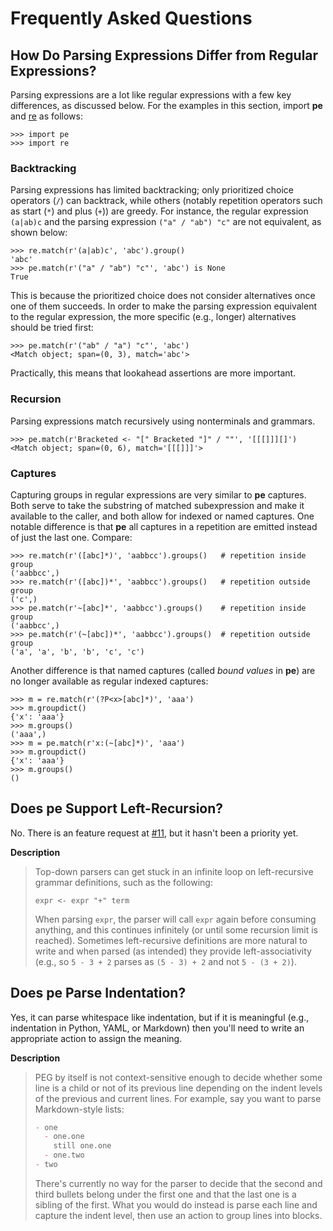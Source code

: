 
# Frequently Asked Questions


## How Do Parsing Expressions Differ from Regular Expressions?

Parsing expressions are a lot like regular expressions with a few key
differences, as discussed below. For the examples in this section,
import **pe** and [re] as follows:

```python-console
>>> import pe
>>> import re

```

[re]: https://docs.python.org/3/library/re.html

### Backtracking


Parsing expressions has limited backtracking; only prioritized choice
operators (`/`) can backtrack, while others (notably repetition
operators such as start (`*`) and plus (`+`)) are greedy. For
instance, the regular expression `(a|ab)c` and the parsing expression
`("a" / "ab") "c"` are not equivalent, as shown below:

```python-console
>>> re.match(r'(a|ab)c', 'abc').group()
'abc'
>>> pe.match(r'("a" / "ab") "c"', 'abc') is None
True

```

This is because the prioritized choice does not consider alternatives
once one of them succeeds. In order to make the parsing expression
equivalent to the regular expression, the more specific (e.g., longer)
alternatives should be tried first:

```python-console
>>> pe.match(r'("ab" / "a") "c"', 'abc')
<Match object; span=(0, 3), match='abc'>

```

Practically, this means that lookahead assertions are more important.

### Recursion

Parsing expressions match recursively using nonterminals and grammars.

```python-console
>>> pe.match(r'Bracketed <- "[" Bracketed "]" / ""', '[[[]]][]')
<Match object; span=(0, 6), match='[[[]]]'>

```


### Captures

Capturing groups in regular expressions are very similar to **pe**
captures. Both serve to take the substring of matched subexpression
and make it available to the caller, and both allow for indexed or
named captures. One notable difference is that **pe** all captures in
a repetition are emitted instead of just the last one. Compare:

```python-console
>>> re.match(r'([abc]*)', 'aabbcc').groups()   # repetition inside group
('aabbcc',)
>>> re.match(r'([abc])*', 'aabbcc').groups()   # repetition outside group
('c',)
>>> pe.match(r'~[abc]*', 'aabbcc').groups()    # repetition inside group
('aabbcc',)
>>> pe.match(r'(~[abc])*', 'aabbcc').groups()  # repetition outside group
('a', 'a', 'b', 'b', 'c', 'c')

```

Another difference is that named captures (called *bound values* in
**pe**) are no longer available as regular indexed captures:

```python-console
>>> m = re.match(r'(?P<x>[abc]*)', 'aaa')
>>> m.groupdict()
{'x': 'aaa'}
>>> m.groups()
('aaa',)
>>> m = pe.match(r'x:(~[abc]*)', 'aaa')
>>> m.groupdict()
{'x': 'aaa'}
>>> m.groups()
()

```


## Does pe Support Left-Recursion?

No. There is an feature request at
[#11](https://github.com/goodmami/pe/issues/11), but it hasn't been a
priority yet.

**Description**

> Top-down parsers can get stuck in an infinite loop on left-recursive
> grammar definitions, such as the following:
>
> ```peg
> expr <- expr "+" term
> ```
>
> When parsing `expr`, the parser will call `expr` again before
> consuming anything, and this continues infinitely (or until some
> recursion limit is reached). Sometimes left-recursive definitions
> are more natural to write and when parsed (as intended) they provide
> left-associativity (e.g., so `5 - 3 + 2` parses as `(5 - 3) + 2` and
> not `5 - (3 + 2)`).


## Does pe Parse Indentation?

Yes, it can parse whitespace like indentation, but if it is meaningful
(e.g., indentation in Python, YAML, or Markdown) then you'll need to
write an appropriate action to assign the meaning.

**Description**

> PEG by itself is not context-sensitive enough to decide whether some
> line is a child or not of its previous line depending on the indent
> levels of the previous and current lines.  For example, say you want
> to parse Markdown-style lists:
>
> ```markdown
> - one
>   - one.one
>     still one.one
>   - one.two
> - two
> ```
>
> There's currently no way for the parser to decide that the second
> and third bullets belong under the first one and that the last one
> is a sibling of the first. What you would do instead is parse each
> line and capture the indent level, then use an action to group lines
> into blocks.
